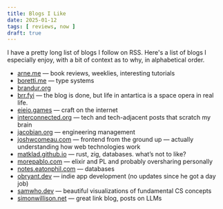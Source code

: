 ```yaml
---
title: Blogs I Like
date: 2025-01-12
tags: [ reviews, now ]
draft: true
---
```


I have a pretty long list of blogs I follow on RSS. Here's a list of blogs I especially
enjoy, with a bit of context as to why, in alphabetical order.

* [arne.me](https://arne.me) — book reviews, weeklies, interesting tutorials
* [boretti.me](https://boretti.me) — type systems
* [brandur.org](https://brandur.org)
* [brr.fyi](https://brr.fyi) — the blog is done, but life in antartica is a space opera in
  real life.
* [eieio.games](https://eieio.games) — craft on the internet
* [interconnected.org](https://interconnected.org) — tech and tech-adjacent posts that
  scratch my brain
* [jacobian.org](https://jacobian.org) — engineering management
* [joshwcomeau.com](https://joshwcomeau.com) — frontend from the ground up — actually
  understanding how web technologies work
* [matklad.github.io](https://matklad.github.io) — rust, zig, databases. what’s not to
  like?
* [morepablo.com](https://morepablo.com) — elixir and PL and probably oversharing
  personally
* [notes.eatonphil.com](https://notes.eatonphil.com) — databases
* [obryant.dev](https://obryant.dev) — indie app development (no updates since he got a
  day job)
* [samwho.dev](https://samwho.dev) — beautiful visualizations of fundamental CS concepts
* [simonwillison.net](https://simonwillison.net) — great link blog, posts on LLMs

